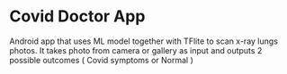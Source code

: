 # Covid Doctor App
Android app that uses ML model together with TFlite to scan x-ray lungs photos.
It takes photo from camera or gallery as input and outputs 2 possible outcomes ( Covid symptoms or Normal )

